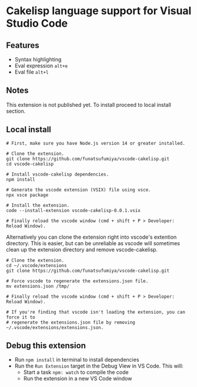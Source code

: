 # Cakelisp language support for Visual Studio Code

## Features

- Syntax highlighting
- Eval expression ```alt+e```
- Eval file ```alt+l```

## Notes

This extension is not published yet. To install proceed to local install section.

## Local install
```
# First, make sure you have Node.js version 14 or greater installed. 

# Clone the extension.
git clone https://github.com/funatsufumiya/vscode-cakelisp.git
cd vscode-cakelisp

# Install vscode-cakelisp dependencies.
npm install

# Generate the vscode extension (VSIX) file using vsce. 
npx vsce package

# Install the extension.
code --install-extension vscode-cakelisp-0.0.1.vsix

# Finally reload the vscode window (cmd + shift + P > Developer: Reload Window).
```

Alternatively you can clone the extension right into vscode's extention directory. This is easier, but can be unreliable as vscode will sometimes clean up the extension directory and remove vscode-cakelisp.
```
# Clone the extension.
cd ~/.vscode/extensions
git clone https://github.com/funatsufumiya/vscode-cakelisp.git

# Force vscode to regenerate the extensions.json file.
mv extensions.json /tmp/ 

# Finally reload the vscode window (cmd + shift + P > Developer: Reload Window).

# If you're finding that vscode isn't loading the extension, you can force it to
# regenerate the extensions.json file by removing ~/.vscode/extensions/extensions.json.
```


## Debug this extension

- Run `npm install` in terminal to install dependencies
- Run the `Run Extension` target in the Debug View in VS Code. This will:
	- Start a task `npm: watch` to compile the code
	- Run the extension in a new VS Code window
